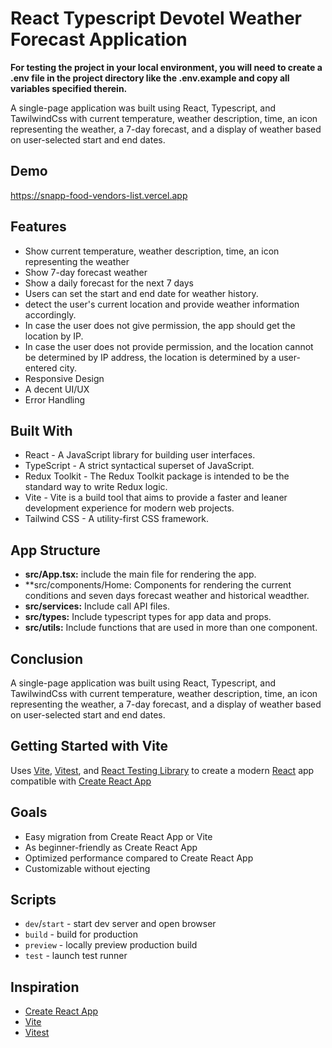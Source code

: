 # React Typescript Devotel Weather Forecast Application

**For testing the project in your local environment, you will need to create a .env file in the project directory like the .env.example and copy all variables specified therein.**

A single-page application was built using React, Typescript, and TawilwindCss with current temperature, weather description, time, an icon representing the weather, a 7-day forecast, and a display of weather based on user-selected start and end dates.

## Demo
https://snapp-food-vendors-list.vercel.app

## Features

- Show current temperature, weather description, time, an icon representing the weather
- Show 7-day forecast weather
- Show a daily forecast for the next 7 days
- Users can set the start and end date for weather history.
- detect the user's current location and provide weather information accordingly.
- In case the user does not give permission, the app should get the location by IP.
- In case the user does not provide permission, and the location cannot be determined by IP address, the location is determined by a user-entered city.
- Responsive Design
- A decent UI/UX
- Error Handling

## Built With

- React - A JavaScript library for building user interfaces.
- TypeScript - A strict syntactical superset of JavaScript.
- Redux Toolkit - The Redux Toolkit package is intended to be the standard way to write Redux logic.
- Vite - Vite is a build tool that aims to provide a faster and leaner development experience for modern web projects.
- Tailwind CSS - A utility-first CSS framework.

## App Structure

- **src/App.tsx:** include the main file for rendering the app.
- **src/components/Home: Components for rendering the current conditions and seven days forecast weather and historical weadther.
- **src/services:** Include call API files.
- **src/types:** Include typescript types for app data and props.
- **src/utils:** Include functions that are used in more than one component.

## Conclusion

A single-page application was built using React, Typescript, and TawilwindCss with current temperature, weather description, time, an icon representing the weather, a 7-day forecast, and a display of weather based on user-selected start and end dates.

## Getting Started with Vite
Uses [Vite](https://vitejs.dev/), [Vitest](https://vitest.dev/), and [React Testing Library](https://github.com/testing-library/react-testing-library) to create a modern [React](https://react.dev/) app compatible with [Create React App](https://create-react-app.dev/)


## Goals

- Easy migration from Create React App or Vite
- As beginner-friendly as Create React App
- Optimized performance compared to Create React App
- Customizable without ejecting

## Scripts

- `dev`/`start` - start dev server and open browser
- `build` - build for production
- `preview` - locally preview production build
- `test` - launch test runner

## Inspiration

- [Create React App](https://github.com/facebook/create-react-app/tree/main/packages/cra-template)
- [Vite](https://github.com/vitejs/vite/tree/main/packages/create-vite/template-react)
- [Vitest](https://github.com/vitest-dev/vitest/tree/main/examples/react-testing-lib)
